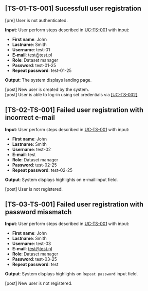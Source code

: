 [TS-01-TS-001] Sucessfull user registration
---

[pre] User is not authenticated.<br>

**Input**: User perform steps described in [UC-TS-001](../../use_cases/06_Authentication/UC-TS-001.md) with input:
- **First name**: John
- **Lastname**: Smith
- **Username**: test-01
- **E-mail**: test@test.pl
- **Role**: Dataset manager
- **Password**: test-01-25
- **Repeat password**: test-01-25<br>
  
**Output**: The system displays landing page.<br>

[post] New user is created by the system.<br>
[post] User is able to log-in using set credentials via [[UC-TS-002]](https://github.com/DPWO-Projekt/dpwo_documentation/blob/main/use_cases/06_Authentication/UC-TS-002.md).<br>


[TS-02-TS-001] Failed user registration with incorrect e-mail
---

**Input**: User perform steps described in [UC-TS-001](../../use_cases/06_Authentication/UC-TS-001.md) with input:
- **First name**: John
- **Lastname**: Smith
- **Username**: test-02
- **E-mail**: test
- **Role**: Dataset manager
- **Password**: test-02-25
- **Repeat password**: test-02-25<br>
  
**Output**: System displays highlights on e-mail input field. 

[post] User is not registered.


[TS-03-TS-001] Failed user registration with password missmatch
---

**Input**: User perform steps described in [UC-TS-001](../../use_cases/06_Authentication/UC-TS-001.md) with input:
- **First name**: John
- **Lastname**: Smith
- **Username**: test-03
- **E-mail**: test@test.pl
- **Role**: Dataset manager
- **Password**: test-03-25
- **Repeat password**: test<br>
  
**Output**: System displays highlights on `Repeat password` input field.

[post] New user is not registered.
